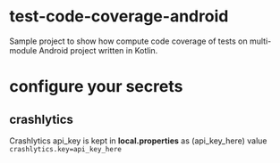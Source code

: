 # test-code-coverage-android
Sample project to show how compute code coverage of tests on multi-module Android project written in Kotlin.


# configure your secrets

## crashlytics
Crashlytics api_key is kept in **local.properties** as (api_key_here) value
`crashlytics.key=api_key_here`